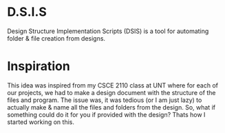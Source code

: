 # D.S.I.S
Design Structure Implementation Scripts (DSIS) is a tool for automating folder &amp; file creation from designs.

# Inspiration
This idea was inspired from my CSCE 2110 class at UNT where for each of our projects, we had to make a design document with the structure of the files and program. The issue was, it was tedious (or I am just lazy) to actually make & name all the files and folders from the design. So, what if something could do it for you if provided with the design? Thats how I started working on this.
